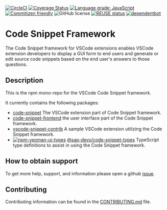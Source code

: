 [![CircleCI](https://circleci.com/gh/SAP/code-snippet.svg?style=svg)](https://circleci.com/gh/SAP/code-snippet)
[![Coverage Status](https://coveralls.io/repos/github/SAP/code-snippet/badge.svg?branch=master)](https://coveralls.io/github/SAP/code-snippet?branch=master)
[![Language grade: JavaScript](https://img.shields.io/lgtm/grade/javascript/g/SAP/code-snippet.svg?logo=lgtm&logoWidth=18)](https://lgtm.com/projects/g/SAP/code-snippet/context:javascript)
[![Commitizen friendly](https://img.shields.io/badge/commitizen-friendly-brightgreen.svg)](http://commitizen.github.io/cz-cli/)
![GitHub license](https://img.shields.io/badge/license-Apache_2.0-blue.svg)
[![REUSE status](https://api.reuse.software/badge/github.com/SAP/code-snippet)](https://api.reuse.software/info/github.com/SAP/code-snippet)
[![dependentbot](https://api.dependabot.com/badges/status?host=github&repo=SAP/code-snippet)](https://dependabot.com/)

# Code Snippet Framework

The Code Snippet framework for VSCode extensions enables VSCode extension developers
to display a GUI form to end users and generate or edit source code snippets based on the
end user's answers to those questions.

## Description

This is the npm mono-repo for the VSCode Code Snippet framework.

It currently contains the following packages:

- [code-snippet](./packages/backend) The VSCode extension part of Code Snippet framework.
- [code-snippet-frontend](./packages/frontend) the user interface part of the Code Snippet framework.
- [vscode-snippet-contrib](./examples/vscode-snippet-contrib) A sample VSCode extension utilizing the Code Snippet framework.
- [![npm-yeoman-ui-types][npm-code-snippet-types-image]][npm-code-snippet-types-url] [@sap-devx/code-snippet-types](./packages/types)
  TypeScript type definitions to assist in using the Code Snippet framework.

[npm-code-snippet-types-image]: https://img.shields.io/npm/v/@sap-devx/code-snippet-types.svg
[npm-code-snippet-types-url]: https://www.npmjs.com/package/@sap-devx/code-snippet-types

## How to obtain support

To get more help, support, and information please open a github [issue](https://github.com/SAP/code-snippet/issues).

## Contributing

Contributing information can be found in the [CONTRIBUTING.md](CONTRIBUTING.md) file.
